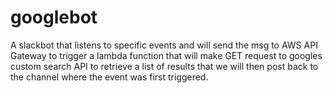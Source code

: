 # googlebot
A slackbot that listens to specific events and will send the msg to AWS API Gateway to trigger a lambda function that will make GET request to googles custom search API to retrieve a list of results that we will then post back to the channel where the event was first triggered.
